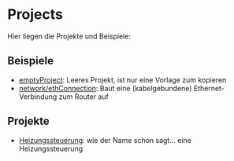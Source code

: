 # Projects

Hier liegen die Projekte und Beispiele:

## Beispiele

* [emptyProject](/emptyProject): Leeres Projekt, ist nur eine Vorlage zum kopieren
* [network/ethConnection](/network/ethConnection): Baut eine (kabelgebundene) Ethernet-Verbindung zum Router auf

## Projekte

* [Heizungssteuerung](/heizungssteuerung): wie der Name schon sagt... eine Heizungssteuerung